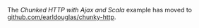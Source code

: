 The *Chunked HTTP with Ajax and Scala* example has moved to
[github.com/earldouglas/chunky-http](https://github.com/earldouglas/chunky-http#chunked-http-with-ajax-and-scala).
